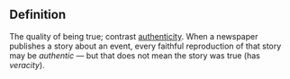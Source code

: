 ## Definition

The quality of being true; contrast [authenticity](term_authenticity). When a newspaper publishes a story about an event, every faithful reproduction of that story may be *authentic* — but that does not mean the story was true (has *veracity*).